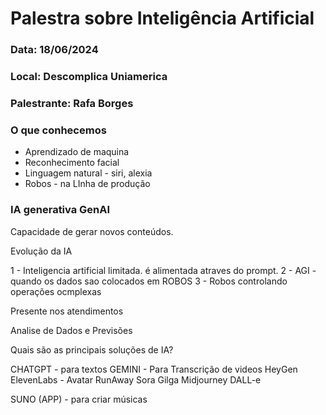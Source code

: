 # Palestra sobre Inteligência Artificial

### Data: 18/06/2024

### Local: Descomplica Uniamerica

### Palestrante: Rafa Borges

### O que conhecemos

- Aprendizado de maquina
- Reconhecimento facial
- Linguagem natural - siri, alexia
- Robos - na LInha de produção

### IA generativa GenAI

Capacidade de gerar novos conteúdos.

<p> Evolução da IA</p>
    1 - Inteligencia artificial limitada. é alimentada atraves do prompt.
    2 - AGI - quando os dados sao colocados em ROBOS
    3 - Robos controlando operações ocmplexas

<p> Presente nos atendimentos </p>
<p> Analise de Dados e Previsões </p>
<p> </p>

<p> Quais são as principais soluções de IA? </p>

CHATGPT - para textos
GEMINI - Para Transcrição de videos
HeyGen ElevenLabs - Avatar
RunAway
Sora
Gilga
Midjourney
DALL-e

SUNO (APP) - para criar músicas
